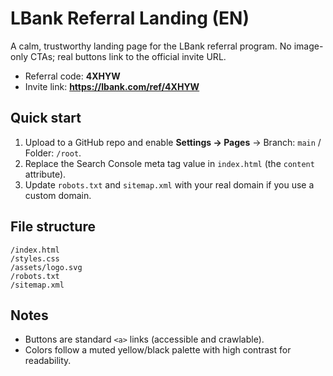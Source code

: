 
# LBank Referral Landing (EN)

A calm, trustworthy landing page for the LBank referral program. No image-only CTAs; real buttons link to the official invite URL.

- Referral code: **4XHYW**
- Invite link: **https://lbank.com/ref/4XHYW**

## Quick start
1. Upload to a GitHub repo and enable **Settings → Pages** → Branch: `main` / Folder: `/root`.
2. Replace the Search Console meta tag value in `index.html` (the `content` attribute).
3. Update `robots.txt` and `sitemap.xml` with your real domain if you use a custom domain.

## File structure
```
/index.html
/styles.css
/assets/logo.svg
/robots.txt
/sitemap.xml
```

## Notes
- Buttons are standard `<a>` links (accessible and crawlable).
- Colors follow a muted yellow/black palette with high contrast for readability.
